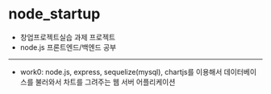 # node_startup

 - 창업프로젝트실습 과제 프로젝트
 - node.js 프론트엔드/백엔드 공부

------------------------------------------------------------

 - work0: node.js, express, sequelize(mysql), chartjs를 이용해서 데이터베이스를 불러와서 차트를 그려주는 웹 서버 어플리케이션
